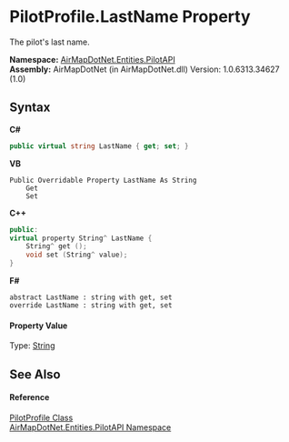 # PilotProfile.LastName Property 
 

The pilot's last name.

**Namespace:**&nbsp;<a href="0d970c8d-7816-99ce-6d9c-4810117e3c52">AirMapDotNet.Entities.PilotAPI</a><br />**Assembly:**&nbsp;AirMapDotNet (in AirMapDotNet.dll) Version: 1.0.6313.34627 (1.0)

## Syntax

**C#**<br />
``` C#
public virtual string LastName { get; set; }
```

**VB**<br />
``` VB
Public Overridable Property LastName As String
	Get
	Set
```

**C++**<br />
``` C++
public:
virtual property String^ LastName {
	String^ get ();
	void set (String^ value);
}
```

**F#**<br />
``` F#
abstract LastName : string with get, set
override LastName : string with get, set
```


#### Property Value
Type: <a href="http://msdn2.microsoft.com/en-us/library/s1wwdcbf" target="_blank">String</a>

## See Also


#### Reference
<a href="e8860229-3730-f208-e6da-090af68e86a5">PilotProfile Class</a><br /><a href="0d970c8d-7816-99ce-6d9c-4810117e3c52">AirMapDotNet.Entities.PilotAPI Namespace</a><br />
